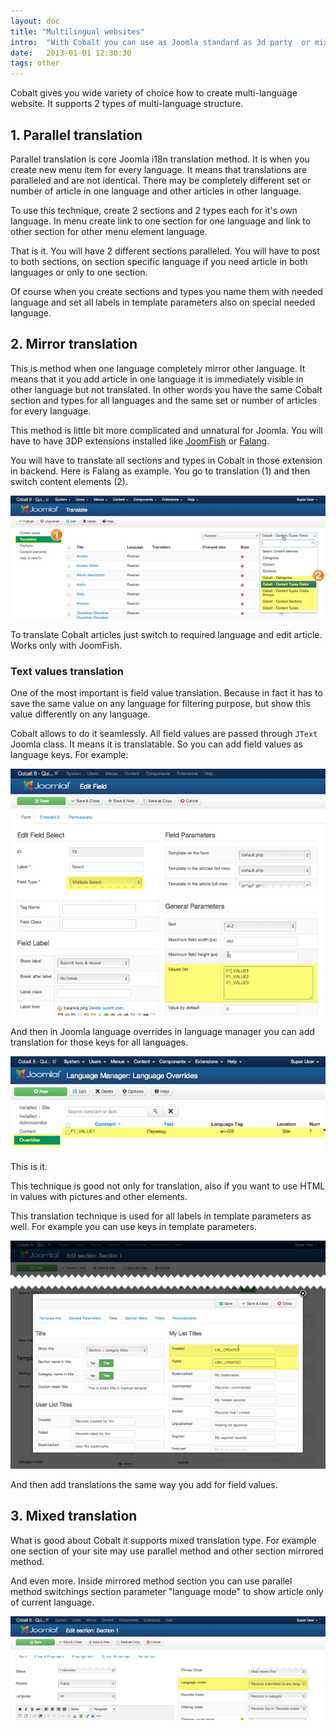 ```yaml
---
layout: doc
title: "Multilingual websites"
intro:  "With Cobalt you can use as Joomla standard as 3d party  or mixed translation methods."
date:   2013-01-01 12:30:30
tags: other
---
```


Cobalt gives you wide variety of choice how to create multi-language website. It supports 2 types of multi-language structure.

## 1. Parallel translation

Parallel translation is core Joomla i18n translation method. It is when you create new menu item for every language. It means that translations are paralleled and are not identical. There may be completely different set or number of article in one language and other articles in other language.

To use this technique, create 2 sections and 2 types each for it's own language. In menu create link to one section for one language and link to other section for other menu element language.

That is it. You will have 2 different sections paralleled. You will have to post to both sections, on section specific language if you need article in both languages or only to one section.

Of course when you create sections and types you name them with needed language and set all labels in template parameters also on special needed language.


## 2. Mirror translation

This is method when one language completely mirror other language. It means that it you add article in one language it is immediately visible in other language but not translated. In other words you have the same Cobalt section and types for all languages and the same set or number of articles for every language.

This method is little bit more complicated and unnatural for Joomla. You will have to have 3DP extensions installed like [JoomFish](http://www.joomfish.net/) or [Falang](http://www.faboba.com/en/composants/falang.html).

You will have to translate all sections and types in Cobalt in those extension in backend. Here is Falang as example. You go to translation (1) and then switch content elements (2).

![falang](/assets/img/screenshots/ml_falang.png)

To translate Cobalt articles just switch to required language and edit article. Works only with JoomFish.

### Text values translation

One of the most important is field value translation. Because in fact it has to save the same value on any language for filtering purpose, but show this value differently on any language. 

Cobalt allows to do it seamlessly. All field values are passed through `JText` Joomla class. It means it is translatable. So you can add field values as language keys. For example:

![values](/assets/img/screenshots/ml_values.png)

And then in Joomla language overrides in language manager you can add translation for those keys for all languages.

![manager](/assets/img/screenshots/ml_langoverride.png)

This is it. 

This technique is good not only for translation, also if you want to use HTML in values with pictures and other elements.

This translation technique is used for all labels in template parameters as well. For example you can use keys in template parameters.

![labels](/assets/img/screenshots/ml_labels.png)

And then add translations the same way you add for field values.

## 3. Mixed translation

What is good about Cobalt it supports mixed translation type. For example one section of your site may use parallel method and other section mirrored method. 

And even more. Inside mirrored method section you can use parallel method switchings section parameter "language mode" to show article only of current language.

![langmode](/assets/img/screenshots/ml_langmode.png)
